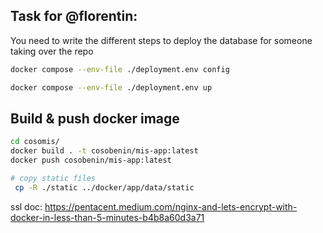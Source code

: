 ## Task for @florentin:
You need to write the different steps to deploy the database for someone
taking over the repo

```bash
docker compose --env-file ./deployment.env config

docker compose --env-file ./deployment.env up

```



## Build & push docker image

```bash
cd cosomis/
docker build . -t cosobenin/mis-app:latest
docker push cosobenin/mis-app:latest

# copy static files
 cp -R ./static ../docker/app/data/static
```
ssl doc: https://pentacent.medium.com/nginx-and-lets-encrypt-with-docker-in-less-than-5-minutes-b4b8a60d3a71


